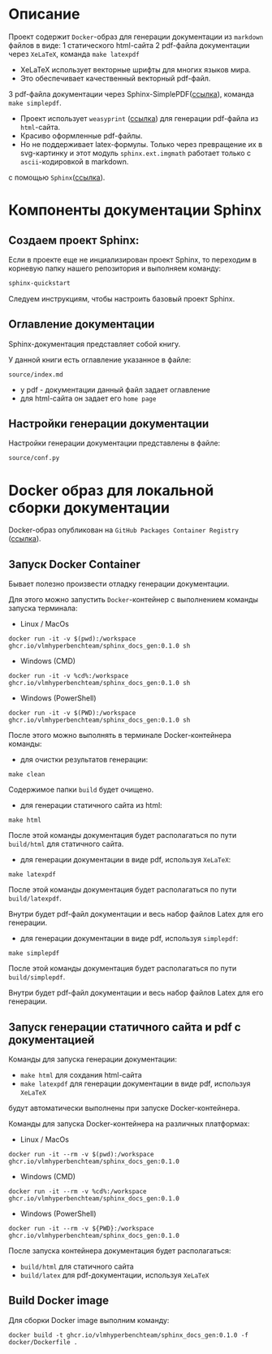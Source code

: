 # Описание

Проект содержит `Docker`-образ для генерации документации из `markdown` файлов в виде:
1 статического html-сайта
2 pdf-файла документации через `XeLaTeX`, команда `make latexpdf`
 * XeLaTeX использует векторные шрифты для многих языков мира.
* Это обеспечивает качественный векторный pdf-файл.

3 pdf-файла документации через Sphinx-SimplePDF([ссылка](https://sphinx-simplepdf.readthedocs.io/en/latest/index.html)), команда `make simplepdf`.
* Проект использует `weasyprint` ([ссылка](https://weasyprint.org/)) для генерации pdf-файла из `html`-сайта.
* Красиво оформленные pdf-файлы.
* Но не поддерживает latex-формулы. Только через превращение их в svg-картинку и этот модуль `sphinx.ext.imgmath` работает только с `ascii`-кодировкой в markdown.

с помощью `Sphinx`([ссылка](https://www.sphinx-doc.org/en/master/index.html)).

# Компоненты документации Sphinx

## Создаем проект Sphinx:

Если в проекте еще не инциализирован проект Sphinx, то переходим в корневую папку нашего репозитория и выполняем команду:
   
```bash
sphinx-quickstart
```

Следуем инструкциям, чтобы настроить базовый проект Sphinx.

## Оглавление документации

Sphinx-документация представляет собой книгу.

У данной книги есть оглавление указанное в файле:
```
source/index.md
```

* у pdf - документации данный файл задает оглавление
* для html-сайта он задает его `home page`

## Настройки генерации документации

Настройки генерации документации представлены в файле:
```
source/conf.py
```

# Docker образ для локальной сборки документации

Docker-образ опубликован на `GitHub Packages Container Registry` ([ссылка](https://github.com/orgs/VLMHyperBenchTeam/packages/container/package/sphinx_docs_gen)).

## Запуск Docker Container

Бывает полезно произвести отладку генерации документации.

Для этого можно запустить `Docker`-контейнер с выполнением команды запуска терминала:

* Linux / MacOs
```
docker run -it -v $(pwd):/workspace ghcr.io/vlmhyperbenchteam/sphinx_docs_gen:0.1.0 sh
```

* Windows (CMD)
```
docker run -it -v %cd%:/workspace ghcr.io/vlmhyperbenchteam/sphinx_docs_gen:0.1.0 sh
```

* Windows (PowerShell)
```
docker run -it -v $(PWD):/workspace ghcr.io/vlmhyperbenchteam/sphinx_docs_gen:0.1.0 sh
```

После этого можно выполнять в терминале Docker-контейнера команды:

* для очистки результатов генерации:
```
make clean
```

Содержимое папки `build` будет очищено.

* для генерации статичного сайта из html:
```
make html
```

После этой команды документация будет располагаться по пути `build/html` для статичного сайта.

* для генерации документации в виде pdf, используя ``XeLaTeX``:
```
make latexpdf
```

После этой команды документация будет располагаться по пути `build/latexpdf`. 

Внутри будет pdf-файл документации и весь набор файлов Latex для его генерации.

* для генерации документации в виде pdf, используя `simplepdf`:
```
make simplepdf
```

После этой команды документация будет располагаться по пути `build/simplepdf`. 

Внутри будет pdf-файл документации и весь набор файлов Latex для его генерации.


## Запуск генерации статичного сайта и pdf c документацией

Команды для запуска генерации документации:
* `make html` для сохдания html-сайта
* `make latexpdf` для генерации документации в виде pdf, используя `XeLaTeX`

будут автоматически выполнены при запуске Docker-контейнера.

Команды для запуска Docker-контейнера на различных платформах:

* Linux / MacOs
```
docker run -it --rm -v $(pwd):/workspace ghcr.io/vlmhyperbenchteam/sphinx_docs_gen:0.1.0
```

* Windows (CMD)
```
docker run -it --rm -v %cd%:/workspace ghcr.io/vlmhyperbenchteam/sphinx_docs_gen:0.1.0
```

* Windows (PowerShell)
```
docker run -it --rm -v ${PWD}:/workspace ghcr.io/vlmhyperbenchteam/sphinx_docs_gen:0.1.0
```

После запуска контейнера документация будет располагаться:
* `build/html` для статичного сайта
* `build/latex` для pdf-документации, используя `XeLaTeX`

## Build Docker image

Для сборки Docker image выполним команду:
```
docker build -t ghcr.io/vlmhyperbenchteam/sphinx_docs_gen:0.1.0 -f docker/Dockerfile .
```